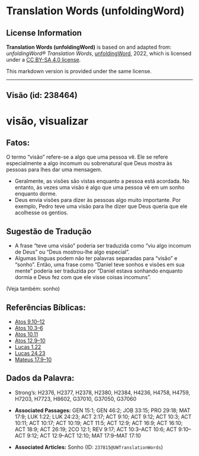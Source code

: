 # Translation Words (unfoldingWord)

## License Information

**Translation Words (unfoldingWord)** is based on and adapted from: _unfoldingWord® Translation Words_, [unfoldingWord](https://unfoldingword.org/utw), 2022, which is licensed under a [CC BY-SA 4.0 license](https://creativecommons.org/licenses/by-sa/4.0/legalcode.en).

This markdown version is provided under the same license.



--------------------------------

## Visão (id: 238464)

visão, visualizar
=================

Fatos:
------

O termo “visão” refere\-se a algo que uma pessoa vê. Ele se refere especialmente a algo incomum ou sobrenatural que Deus mostra às pessoas para lhes dar uma mensagem.

* Geralmente, as visões são vistas enquanto a pessoa está acordada. No entanto, às vezes uma visão é algo que uma pessoa vê em um sonho enquanto dorme.
* Deus envia visões para dizer às pessoas algo muito importante. Por exemplo, Pedro teve uma visão para lhe dizer que Deus queria que ele acolhesse os gentios.

Sugestão de Tradução
--------------------

* A frase “teve uma visão” poderia ser traduzida como “viu algo incomum de Deus” ou “Deus mostrou\-lhe algo especial”.
* Algumas línguas podem não ter palavras separadas para “visão” e “sonho”. Então, uma frase como “Daniel teve sonhos e visões em sua mente” poderia ser traduzida por “Daniel estava sonhando enquanto dormia e Deus fez com que ele visse coisas incomuns”.

(Veja também: sonho)

Referências Bíblicas:
---------------------

* [Atos 9\.10–12](https://ref.ly/Acts9:10-Acts9:12)
* [Atos 10\.3–6](https://ref.ly/Acts10:3-Acts10:6)
* [Atos 10\.11](https://ref.ly/Acts10:11)
* [Atos 12\.9–10](https://ref.ly/Acts12:9-Acts12:10)
* [Lucas 1\.22](https://ref.ly/Luke1:22)
* [Lucas 24\.23](https://ref.ly/Luke24:23)
* [Mateus 17\.9–10](https://ref.ly/Matt17:9-Matt17:10)

Dados da Palavra:
-----------------

* Strong’s: H2376, H2377, H2378, H2380, H2384, H4236, H4758, H4759, H7203, H7723, H8602, G37010, G37050, G37060

* **Associated Passages:** GEN 15:1; GEN 46:2; JOB 33:15; PRO 29:18; MAT 17:9; LUK 1:22; LUK 24:23; ACT 2:17; ACT 9:10; ACT 9:12; ACT 10:3; ACT 10:11; ACT 10:17; ACT 10:19; ACT 11:5; ACT 12:9; ACT 16:9; ACT 16:10; ACT 18:9; ACT 26:19; 2CO 12:1; REV 9:17; ACT 10:3–ACT 10:6; ACT 9:10–ACT 9:12; ACT 12:9–ACT 12:10; MAT 17:9–MAT 17:10
* **Associated Articles:** Sonho (ID: `237815@UWTranslationWords`)

